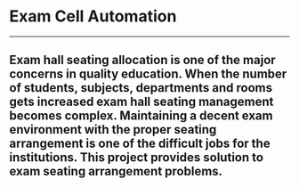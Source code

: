 # Exam Cell Automation
---
Exam hall seating allocation is one of the major concerns in quality education. When the number of students, subjects, departments and rooms gets increased exam hall seating management becomes complex. Maintaining a decent exam environment with the proper seating arrangement is one of the difficult jobs for the institutions. This project provides solution to exam seating arrangement problems.
---
